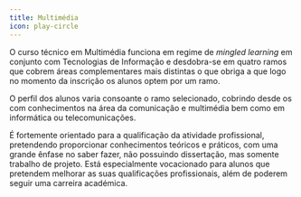 ```yaml
---
title: Multimédia
icon: play-circle
---
```


O curso técnico em Multimédia funciona em regime de *mingled learning* em conjunto com Tecnologias de Informação e desdobra-se em quatro ramos que cobrem áreas complementares mais distintas o que obriga a que logo no momento da inscrição os alunos optem por um ramo.

O perfil dos alunos varia consoante o ramo selecionado, cobrindo desde os com conhecimentos na área da comunicação e multimédia bem como em informática ou telecomunicações.

É fortemente orientado para a qualificação da atividade profissional, pretendendo proporcionar conhecimentos teóricos e práticos, com uma grande ênfase no saber fazer, não possuindo dissertação, mas somente trabalho de projeto. Está especialmente vocacionado para alunos que pretendem melhorar as suas qualificações profissionais, além de poderem seguir uma carreira académica.